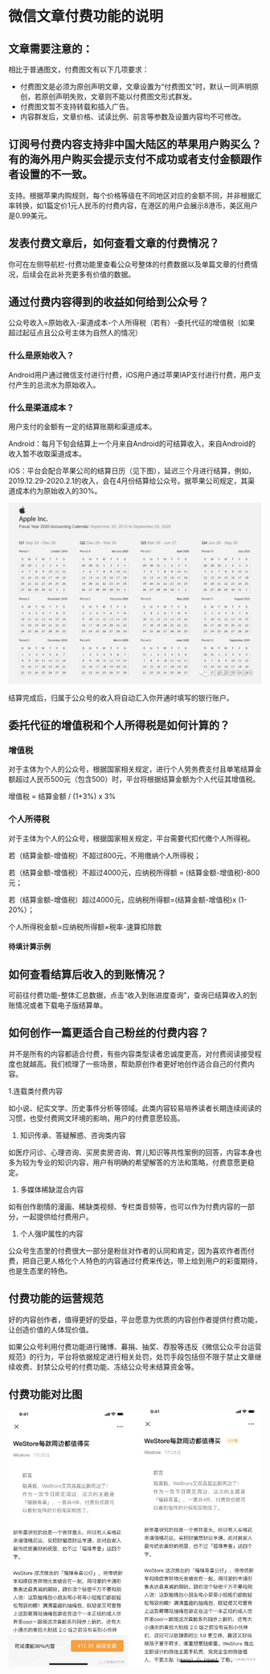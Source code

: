 # 微信文章付费功能的说明

## 文章需要注意的：

相比于普通图文，付费图文有以下几项要求：

* 付费图文是必须为原创声明文章，文章设置为“付费图文”时，默认一同声明原创，若原创声明失败，文章则不能以付费图文形式群发。
* 付费图文暂不支持转载和插入广告。
* 内容群发后，文章价格、试读比例、前言等参数及设置内容均不可修改。

## 订阅号付费内容支持非中国大陆区的苹果用户购买么？有的海外用户购买会提示支付不成功或者支付金额跟作者设置的不一致。

支持。根据苹果内购规则，每个价格等级在不同地区对应的金额不同，并非根据汇率转换，如1篇定价1元人民币的付费内容，在港区的用户会展示8港币，美区用户是0.99美元。

## 发表付费文章后，如何查看文章的付费情况？

你可在左侧导航栏-付费功能里查看公众号整体的付费数据以及单篇文章的付费情况，后续会在此补充更多有价值的数据。

## 通过付费内容得到的收益如何给到公众号？

公众号收入=原始收入-渠道成本-个人所得税（若有）-委托代征的增值税（如果超过起征点且公众号主体为自然人的情况）

### 什么是原始收入？

Android用户通过微信支付进行付费，iOS用户通过苹果IAP支付进行付费，用户支付产生的总流水为原始收入。

### 什么是渠道成本？

用户支付的金额有一定的结算账期和渠道成本。

Android：每月下旬会结算上一个月来自Android的可结算收入，来自Android的收入暂不收取渠道成本。

iOS：平台会配合苹果公司的结算日历（见下图），延迟三个月进行结算，例如，2019.12.29-2020.2.1的收入，会在4月份结算给公众号。据苹果公司规定，其渠道成本约为原始收入的30%。

![apple](./img/pay_from_apple.png)

结算完成后，归属于公众号的收入将自动汇入你开通时填写的银行账户。

## 委托代征的增值税和个人所得税是如何计算的？

### 增值税

对于主体为个人的公众号，根据国家相关规定，进行个人劳务费支付且单笔结算金额超过人民币500元（包含500）时，平台将根据结算金额为个人代征其增值税。

增值税 = 结算金额 / \(1+3%\) x 3%

### 个人所得税

对于主体为个人的公众号，根据国家相关规定，平台需要代扣代缴个人所得税。

若（结算金额-增值税）不超过800元，不用缴纳个人所得税；

若（结算金额-增值税）不超过4000元，应纳税所得额 = \(结算金额-增值税\)-800元；

若（结算金额-增值税）超过4000元，应纳税所得额=\(结算金额-增值税\)x \(1-20%）；

个人所得税金额=应纳税所得额×税率-速算扣除数

#### 待填计算示例

## 如何查看结算后收入的到账情况？

可前往付费功能-整体汇总数据，点击“收入到账进度查询”，查询已结算收入的到账情况或者下载电子版结算单。

## 如何创作一篇更适合自己粉丝的付费内容？

并不是所有的内容都适合付费，有些内容类型读者忠诚度更高，对付费阅读接受程度也就越高。我们梳理了一些场景，帮助原创作者更好地创作适合自己的付费内容。

1.连载类付费内容

如小说、纪实文学、历史事件分析等领域。此类内容较易培养读者长期连续阅读的习惯，也受付费网文环境的影响，用户的付费意愿较高。

1. 知识传承、答疑解惑、咨询类内容

如医疗问诊、心理咨询、买房卖房咨询、育儿知识等共性案例的回答，内容本身也多为较为专业的知识内容，用户有明确的希望解答的方法和策略，付费意愿更稳定。

1. 多媒体稀缺混合内容

如有创作剧情的漫画、稀缺类视频、专栏类音频等，也可以作为付费内容的一部分，一起提供给付费用户。

1. 个人强IP属性的内容

公众号生态里的付费很大一部分是粉丝对作者的认同和肯定，因为喜欢作者而付费，把自己更人格化个人特色的内容通过付费来传达，带上给到用户的彩蛋期待，也是生态里的特色。

## 付费功能的运营规范

好的内容创作者，值得更好的受益，平台愿意为优质的内容创作者提供付费功能，让创造价值的人体现价值。

如果公众号利用付费功能进行赌博、募捐、抽奖、荐股等违反《微信公众平台运营规范》的行为，平台将依据规定进行相关处罚，处罚手段包括但不限于禁止文章继续收费、封禁公众号的付费功能、冻结公众号未结算资金等。

## 付费功能对比图

![&#x5FAE;&#x4FE1;&#x4E2D;&#x7684;&#x6548;&#x679C;](./img/wechat_pay_1.png)

